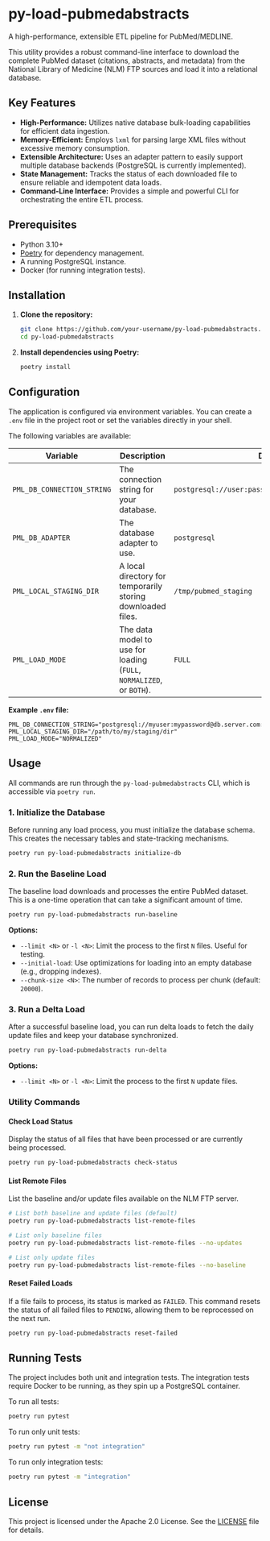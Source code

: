 # py-load-pubmedabstracts

A high-performance, extensible ETL pipeline for PubMed/MEDLINE.

This utility provides a robust command-line interface to download the complete PubMed dataset (citations, abstracts, and metadata) from the National Library of Medicine (NLM) FTP sources and load it into a relational database.

## Key Features

-   **High-Performance:** Utilizes native database bulk-loading capabilities for efficient data ingestion.
-   **Memory-Efficient:** Employs `lxml` for parsing large XML files without excessive memory consumption.
-   **Extensible Architecture:** Uses an adapter pattern to easily support multiple database backends (PostgreSQL is currently implemented).
-   **State Management:** Tracks the status of each downloaded file to ensure reliable and idempotent data loads.
-   **Command-Line Interface:** Provides a simple and powerful CLI for orchestrating the entire ETL process.

## Prerequisites

-   Python 3.10+
-   [Poetry](https://python-poetry.org/) for dependency management.
-   A running PostgreSQL instance.
-   Docker (for running integration tests).

## Installation

1.  **Clone the repository:**
    ```sh
    git clone https://github.com/your-username/py-load-pubmedabstracts.git
    cd py-load-pubmedabstracts
    ```

2.  **Install dependencies using Poetry:**
    ```sh
    poetry install
    ```

## Configuration

The application is configured via environment variables. You can create a `.env` file in the project root or set the variables directly in your shell.

The following variables are available:

| Variable                     | Description                                                                 | Default                                       |
| ---------------------------- | --------------------------------------------------------------------------- | --------------------------------------------- |
| `PML_DB_CONNECTION_STRING`   | The connection string for your database.                                    | `postgresql://user:password@localhost:5432/pubmed` |
| `PML_DB_ADAPTER`             | The database adapter to use.                                                | `postgresql`                                  |
| `PML_LOCAL_STAGING_DIR`      | A local directory for temporarily storing downloaded files.                  | `/tmp/pubmed_staging`                         |
| `PML_LOAD_MODE`              | The data model to use for loading (`FULL`, `NORMALIZED`, or `BOTH`).        | `FULL`                                        |

**Example `.env` file:**

```
PML_DB_CONNECTION_STRING="postgresql://myuser:mypassword@db.server.com:5432/pubmeddb"
PML_LOCAL_STAGING_DIR="/path/to/my/staging/dir"
PML_LOAD_MODE="NORMALIZED"
```

## Usage

All commands are run through the `py-load-pubmedabstracts` CLI, which is accessible via `poetry run`.

### 1. Initialize the Database

Before running any load process, you must initialize the database schema. This creates the necessary tables and state-tracking mechanisms.

```sh
poetry run py-load-pubmedabstracts initialize-db
```

### 2. Run the Baseline Load

The baseline load downloads and processes the entire PubMed dataset. This is a one-time operation that can take a significant amount of time.

```sh
poetry run py-load-pubmedabstracts run-baseline
```

**Options:**
-   `--limit <N>` or `-l <N>`: Limit the process to the first `N` files. Useful for testing.
-   `--initial-load`: Use optimizations for loading into an empty database (e.g., dropping indexes).
-   `--chunk-size <N>`: The number of records to process per chunk (default: `20000`).

### 3. Run a Delta Load

After a successful baseline load, you can run delta loads to fetch the daily update files and keep your database synchronized.

```sh
poetry run py-load-pubmedabstracts run-delta
```

**Options:**
-   `--limit <N>` or `-l <N>`: Limit the process to the first `N` update files.

### Utility Commands

#### Check Load Status

Display the status of all files that have been processed or are currently being processed.

```sh
poetry run py-load-pubmedabstracts check-status
```

#### List Remote Files

List the baseline and/or update files available on the NLM FTP server.

```sh
# List both baseline and update files (default)
poetry run py-load-pubmedabstracts list-remote-files

# List only baseline files
poetry run py-load-pubmedabstracts list-remote-files --no-updates

# List only update files
poetry run py-load-pubmedabstracts list-remote-files --no-baseline
```

#### Reset Failed Loads

If a file fails to process, its status is marked as `FAILED`. This command resets the status of all failed files to `PENDING`, allowing them to be reprocessed on the next run.

```sh
poetry run py-load-pubmedabstracts reset-failed
```

## Running Tests

The project includes both unit and integration tests. The integration tests require Docker to be running, as they spin up a PostgreSQL container.

To run all tests:

```sh
poetry run pytest
```

To run only unit tests:

```sh
poetry run pytest -m "not integration"
```

To run only integration tests:

```sh
poetry run pytest -m "integration"
```

## License

This project is licensed under the Apache 2.0 License. See the [LICENSE](LICENSE) file for details.
